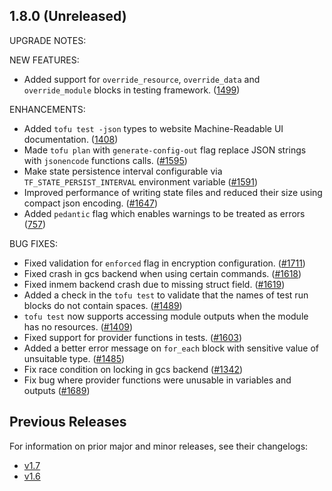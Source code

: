 ## 1.8.0 (Unreleased)

UPGRADE NOTES:

NEW FEATURES:
* Added support for `override_resource`, `override_data` and `override_module` blocks in testing framework. ([1499](https://github.com/opentofu/opentofu/pull/1499))

ENHANCEMENTS:
* Added `tofu test -json` types to website Machine-Readable UI documentation. ([1408](https://github.com/opentofu/opentofu/issues/1408))
* Made `tofu plan` with `generate-config-out` flag replace JSON strings with `jsonencode` functions calls. ([#1595](https://github.com/opentofu/opentofu/pull/1595))
* Make state persistence interval configurable via `TF_STATE_PERSIST_INTERVAL` environment variable ([#1591](https://github.com/opentofu/opentofu/pull/1591))
* Improved performance of writing state files and reduced their size using compact json encoding. ([#1647](https://github.com/opentofu/opentofu/pull/1647))
* Added `pedantic` flag which enables warnings to be treated as errors ([757](https://github.com/opentofu/opentofu/issues/757))

BUG FIXES:
* Fixed validation for `enforced` flag in encryption configuration. ([#1711](https://github.com/opentofu/opentofu/pull/1711))
* Fixed crash in gcs backend when using certain commands. ([#1618](https://github.com/opentofu/opentofu/pull/1618))
* Fixed inmem backend crash due to missing struct field. ([#1619](https://github.com/opentofu/opentofu/pull/1619))
* Added a check in the `tofu test` to validate that the names of test run blocks do not contain spaces. ([#1489](https://github.com/opentofu/opentofu/pull/1489))
* `tofu test` now supports accessing module outputs when the module has no resources. ([#1409](https://github.com/opentofu/opentofu/pull/1409))
* Fixed support for provider functions in tests. ([#1603](https://github.com/opentofu/opentofu/pull/1603))
* Added a better error message on `for_each` block with sensitive value of unsuitable type. ([#1485](https://github.com/opentofu/opentofu/pull/1485))
* Fix race condition on locking in gcs backend ([#1342](https://github.com/opentofu/opentofu/pull/1342))
* Fix bug where provider functions were unusable in variables and outputs ([#1689](https://github.com/opentofu/opentofu/pull/1689))

## Previous Releases

For information on prior major and minor releases, see their changelogs:

- [v1.7](https://github.com/opentofu/opentofu/blob/v1.7/CHANGELOG.md)
- [v1.6](https://github.com/opentofu/opentofu/blob/v1.6/CHANGELOG.md)
